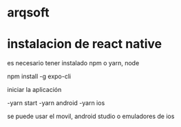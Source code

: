 # arqsoft

# instalacion de react native

es necesario tener instalado npm o yarn, node

npm install -g expo-cli

iniciar la aplicación 

-yarn start 
-yarn android
-yarn ios

se puede usar el movil, android studio o emuladores de ios 